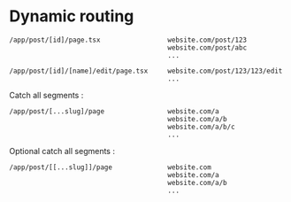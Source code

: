 <!-- .slide: class="two-column with-code title-margin-sm" -->

# Dynamic routing

```
/app/post/[id]/page.tsx                 website.com/post/123
                                        website.com/post/abc
                                        ...

/app/post/[id]/[name]/edit/page.tsx     website.com/post/123/123/edit
                                        ...
```

<div>
Catch all segments :

```
/app/post/[...slug]/page                website.com/a
                                        website.com/a/b
                                        website.com/a/b/c
                                        ...
```

</div>

<!-- .element: class="fragment" data-fragment-index="1"-->

<div>

Optional catch all segments :

```
/app/post/[[...slug]]/page              website.com
                                        website.com/a
                                        website.com/a/b
                                        ...
```

</div>

<!-- .element: class="fragment" data-fragment-index="2"-->
